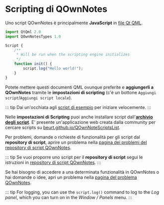 # Scripting di QOwnNotes

Uno script QOwnNotes è principalmente **JavaScript** in [file Qt QML](https://doc.qt.io/qt-5/qtqml-index.html).

```js
import QtQml 2.0
import QOwnNotesTypes 1.0

Script {
    /**
     * Will be run when the scripting engine initializes
     */
    function init() {
        script.log("Hello world!");
    }
}
```

Potete mettere questi documenti QML ovunque preferite e **aggiungerli a QOwnNotes** tramite le **impostazioni di scripting** (c'è un bottone `Aggiungi script`/`Aggiungi script locale`).

::: tip
Dai un'occhiata agli [script di esempio](https://github.com/pbek/QOwnNotes/blob/main/docs/scripting/examples) per iniziare velocemente.
:::

Nelle **impostazioni di Scripting** puoi anche installare script dall'[**archivio degli script**](https://github.com/qownnotes/scripts). E' presente un'applicazione web creata dalla community per cercare scripts su [beurt.github.io/QOwnNoteScriptsList](https://beurt.github.io/QOwnNoteScriptsList/).

Per problemi, domande o richieste di funzionalità per gli script dal **repository di script**, aprire un problema nella [pagina dei problemi del repository di script QOwnNotes](https://github.com/qownnotes/scripts/issues).

::: tip
Se vuoi proporre uno script per il **repository di script** segui le istruzioni in [repository di script QOwnNotes](https://github.com/qownnotes/scripts).
:::

Se hai bisogno di accedere a una determinata funzionalità in QOwnNotes o hai domande o idee, apri un problema nella [pagina del problema QOwnNotes](https://github.com/pbek/QOwnNotes/issues).

::: tip
For logging, you can use the `script.log()` command to log to the _Log panel_, which you can turn on in the _Window / Panels_ menu.
:::
